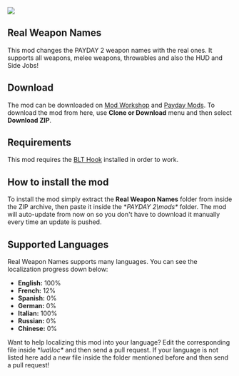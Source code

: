 ![](https://puu.sh/vS8qA.png)

## Real Weapon Names
This mod changes the PAYDAY 2 weapon names with the real ones. It supports all weapons, melee weapons, throwables and also the HUD and Side Jobs!

## Download
The mod can be downloaded on [Mod Workshop](https://modworkshop.net/mydownloads.php?action=view_down&did=19958) and [Payday Mods](http://paydaymods.com/mods/487/real_weapon_names).
To download the mod from here, use **Clone or Download** menu and then select **Download ZIP**.

## Requirements
This mod requires the [BLT Hook](http://paydaymods.com/download/) installed in order to work.

## How to install the mod
To install the mod simply extract the **Real Weapon Names** folder from inside the ZIP archive, then paste it inside the **PAYDAY 2\mods\** folder. The mod will auto-update from now on so you don't have to download it manually every time an update is pushed.

## Supported Languages
Real Weapon Names supports many languages. You can see the localization progress down below:

 - **English:** 100%
 - **French:** 12%
 - **Spanish:** 0%
 - **German:** 0%
 - **Italian:** 100%
 - **Russian:** 0%
 - **Chinese:** 0%

Want to help localizing this mod into your language? Edit the corresponding file inside **lua\loc\** and then send a pull request. If your language is not listed here add a new file inside the folder mentioned before and then send a pull request!
